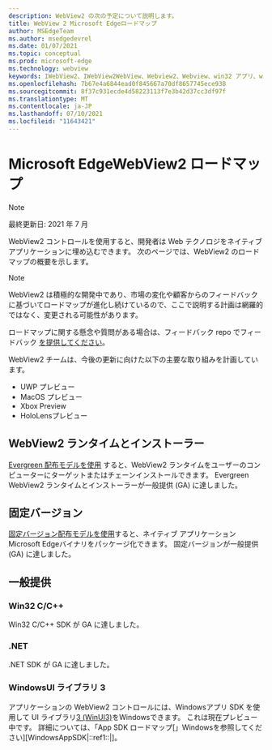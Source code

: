 ```yaml
---
description: WebView2 の次の予定について説明します。
title: WebView 2 Microsoft Edgeロードマップ
author: MSEdgeTeam
ms.author: msedgedevrel
ms.date: 01/07/2021
ms.topic: conceptual
ms.prod: microsoft-edge
ms.technology: webview
keywords: IWebView2、IWebView2WebView、Webview2、Webview、win32 アプリ、win32、edge、ICoreWebView2、ICoreWebView2Host、ブラウザー コントロール、エッジ html
ms.openlocfilehash: 7b67e4a6844ead0f845667a70df8657745ece938
ms.sourcegitcommit: 8f37c931ecde4d58223113f7e3b42d37cc3df97f
ms.translationtype: MT
ms.contentlocale: ja-JP
ms.lasthandoff: 07/10/2021
ms.locfileid: "11643421"
---
```

# <a name="microsoft-edge-webview2-roadmap"></a>Microsoft EdgeWebView2 ロードマップ  

> [!NOTE]
> 最終更新日: 2021 年 7 月  

WebView2 コントロールを使用すると、開発者は Web テクノロジをネイティブ アプリケーションに埋め込むできます。  次のページでは、WebView2 のロードマップの概要を示します。  

> [!NOTE]
> WebView2 は積極的な開発中であり、市場の変化や顧客からのフィードバックに基づいてロードマップが進化し続けているので、ここで説明する計画は網羅的ではなく、変更される可能性があります。  

ロードマップに関する懸念や質問がある場合は、フィードバック repo でフィードバック [を提供してください][GithubMicrosoftedgeWebviewfeedbackMain]。  

WebView2 チームは、今後の更新に向けた以下の主要な取り組みを計画しています。  

* UWP プレビュー
* MacOS プレビュー
* Xbox Preview
* HoloLensプレビュー

## <a name="webview2-runtime-and-installer"></a>WebView2 ランタイムとインストーラー  

[Evergreen 配布モデルを使用][ConceptDistributionEvergreenModel] すると、WebView2 ランタイムをユーザーのコンピューターにターゲットまたはチェーンインストールできます。  Evergreen WebView2 ランタイムとインストーラーが一般提供 \(GA\) に達しました。  

## <a name="fixed-version"></a>固定バージョン  

[固定バージョン配布モデルを使用][ConceptsDistributionFixedVersionModel]すると、ネイティブ アプリケーションMicrosoft Edgeバイナリをパッケージ化できます。  固定バージョンが一般提供 \(GA\) に達しました。  

## <a name="general-availability"></a>一般提供  

### <a name="win32-cc"></a>Win32 C/C++  

Win32 C/C++ SDK が GA に達しました。  

### <a name="net"></a>.NET  

.NET SDK が GA に達しました。 

### <a name="windows-ui-library-3"></a>WindowsUI ライブラリ 3

アプリケーションの WebView2 コントロールには、Windowsアプリ SDK を使用して UI ライブラリ[3 (WinUI3)][UwpToolkitsWinui3Index]をWindowsできます。 これは現在プレビュー中です。 詳細については、「App SDK ロードマップ[」Windowsを参照してください][WindowsAppSDK|::ref1::|]。

 
<!-- links -->  

[WindowsAppSDKRoadmap]: https://github.com/microsoft/WindowsAppSDK/blob/main/docs/roadmap.md "ロードマップ"
[ConceptDistributionEvergreenModel]: ./concepts/distribution.md#evergreen-distribution-mode "Evergreen 配布モデル - WebView2 を使用したアプリケーションの|Microsoft Docs"  
[ConceptsDistributionFixedVersionModel]: ./concepts/distribution.md#fixed-version-distribution-mode "固定バージョン配布モデル - WebView2 を使用したアプリケーションの|Microsoft Docs"  

[UwpToolkitsWinui3Index]: /uwp/toolkits/winui3/index "WindowsUI ライブラリ 3.0 プレビュー 1 (2020 年 5 月) |Microsoft Docs"  

[GithubMicrosoftedgeWebviewfeedbackMain]: https://github.com/MicrosoftEdge/WebViewFeedback "WebView フィードバック-MicrosoftEdge/WebViewFeedback | GitHub"  

[GithubMicrosoftUiXamlRoadmap]: https://github.com/microsoft/microsoft-ui-xaml/blob/master/docs/roadmap.md "WindowsUI ライブラリのロードマップ - microsoft/microsoft-ui-xaml |GitHub"  
